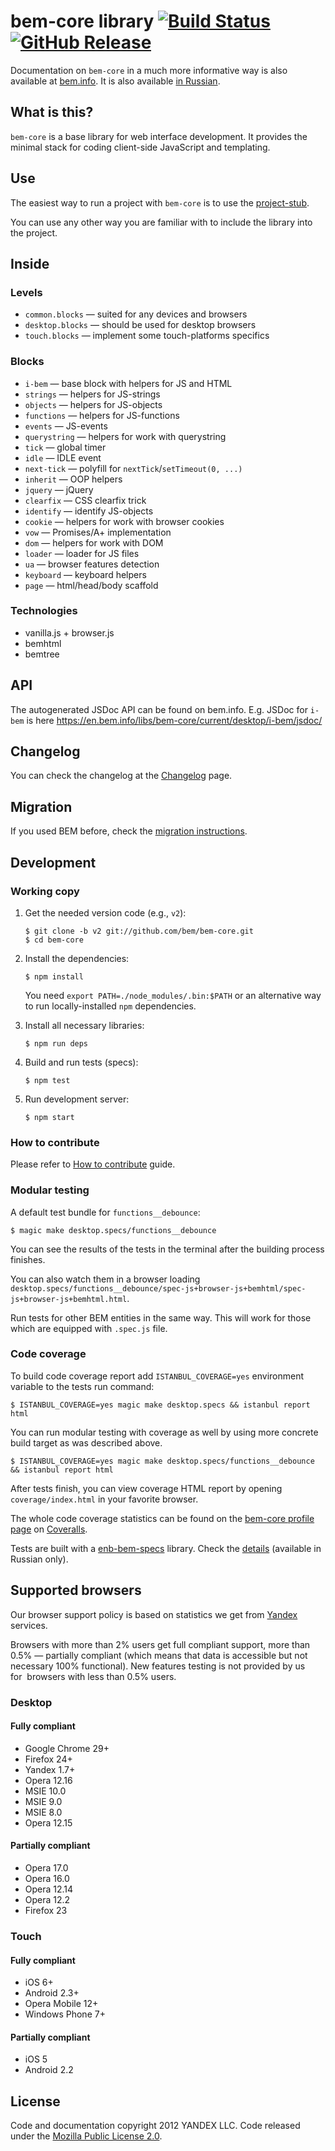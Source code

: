 # bem-core library [![Build Status](https://travis-ci.org/bem/bem-core.svg?branch=v2)](https://travis-ci.org/bem/bem-core) [![GitHub Release](https://img.shields.io/github/release/bem/bem-core.svg)](https://github.com/bem/bem-core/releases)

Documentation on `bem-core` in a much more informative way is also available at [bem.info](https://en.bem.info/libs/bem-core/). It is also available [in Russian](https://ru.bem.info/libs/bem-core/).

## What is this?

`bem-core` is a base library for web interface development.
It provides the minimal stack for coding client-side JavaScript and templating.

## Use

The easiest way to run a project with `bem-core` is to use
the [project-stub](https://github.com/bem/project-stub).

You can use any other way you are familiar with to include the library into
the project.

## Inside

### Levels

  - `common.blocks` — suited for any devices and browsers
  - `desktop.blocks` — should be used for desktop browsers
  - `touch.blocks` — implement some touch-platforms specifics

### Blocks

  - `i-bem` — base block with helpers for JS and HTML
  - `strings` — helpers for JS-strings
  - `objects` — helpers for JS-objects
  - `functions` — helpers for JS-functions
  - `events` — JS-events
  - `querystring` — helpers for work with querystring
  - `tick` — global timer
  - `idle` — IDLE event
  - `next-tick` — polyfill for `nextTick`/`setTimeout(0, ...)`
  - `inherit` — OOP helpers
  - `jquery` — jQuery
  - `clearfix` — CSS clearfix trick
  - `identify` — identify JS-objects
  - `cookie` — helpers for work with browser cookies
  - `vow` — Promises/A+ implementation
  - `dom` — helpers for work with DOM
  - `loader` — loader for JS files
  - `ua` — browser features detection
  - `keyboard` — keyboard helpers
  - `page` — html/head/body scaffold

### Technologies

  - vanilla.js + browser.js
  - bemhtml
  - bemtree

## API

The autogenerated JSDoc API can be found on bem.info. E.g. JSDoc for `i-bem` is here https://en.bem.info/libs/bem-core/current/desktop/i-bem/jsdoc/

## Changelog

You can check the changelog at the [Changelog](https://bem.info/libs/bem-core/changelog/) page.

## Migration

If you used BEM before, check the [migration instructions](https://bem.info/libs/bem-core/migration/).

## Development

### Working copy

1. Get the needed version code (e.g., `v2`):
   ```shell
   $ git clone -b v2 git://github.com/bem/bem-core.git
   $ cd bem-core
   ```

2. Install the dependencies:
   ```shell
   $ npm install
   ```

   You need `export PATH=./node_modules/.bin:$PATH`
   or an alternative way to run locally-installed `npm` dependencies.

3. Install all necessary libraries:
   ```shell
   $ npm run deps
   ```

4. Build and run tests (specs):
   ```shell
   $ npm test
   ```

5. Run development server:
   ```shell
   $ npm start
   ```

### How to contribute

Please refer to [How to contribute](/CONTRIBUTING.md) guide.

### Modular testing

A default test bundle for `functions__debounce`:
```shell
$ magic make desktop.specs/functions__debounce
```

You can see the results of the tests in the terminal after the building process finishes.

You can also watch them in a browser loading `desktop.specs/functions__debounce/spec-js+browser-js+bemhtml/spec-js+browser-js+bemhtml.html`.

Run tests for other BEM entities in the same way. This will work for those which are equipped with `.spec.js` file.

### Code coverage

To build code coverage report add `ISTANBUL_COVERAGE=yes` environment variable to the tests run command:
```shell
$ ISTANBUL_COVERAGE=yes magic make desktop.specs && istanbul report html
```

You can run modular testing with coverage as well by using more concrete build target as was described above.
```
$ ISTANBUL_COVERAGE=yes magic make desktop.specs/functions__debounce && istanbul report html
```

After tests finish, you can view coverage HTML report by opening `coverage/index.html` in your favorite
browser.

The whole code coverage statistics can be found on the [bem-core profile page](https://coveralls.io/r/bem/bem-core) on
[Coveralls](https://coveralls.io).

Tests are built with a [enb-bem-specs](https://github.com/enb-bem/enb-bem-specs/) library.
Check the [details](https://ru.bem.info/tools/bem/enb-bem-specs/) (available in Russian only).

## Supported browsers

Our browser support policy is based on statistics we get from [Yandex](https://company.yandex.com) services.

Browsers with more than 2% users get full compliant support, more than 0.5% — partially compliant
(which means that data is accessible but not necessary 100% functional). New features testing
is not provided by us for  browsers with less than 0.5% users.

### Desktop

#### Fully compliant

  - Google Chrome 29+
  - Firefox 24+
  - Yandex 1.7+
  - Opera 12.16
  - MSIE 10.0
  - MSIE 9.0
  - MSIE 8.0
  - Opera 12.15

#### Partially compliant

  - Opera 17.0
  - Opera 16.0
  - Opera 12.14
  - Opera 12.2
  - Firefox 23

### Touch

#### Fully compliant

  - iOS 6+
  - Android 2.3+
  - Opera Mobile 12+
  - Windows Phone 7+

#### Partially compliant

  - iOS 5
  - Android 2.2

## License
Code and documentation copyright 2012 YANDEX LLC. Code released under the [Mozilla Public License 2.0](LICENSE.txt).

